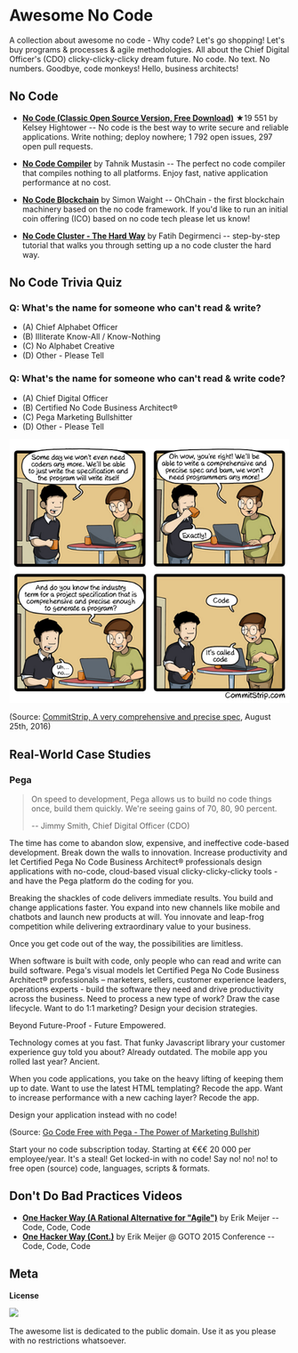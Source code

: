 # Awesome No Code

A collection about awesome no code - Why code? Let's go shopping! Let's buy programs & processes & agile methodologies. All about the Chief Digital Officer's (CDO) clicky-clicky-clicky dream future. No code. No text. No numbers. Goodbye, code monkeys! Hello, business architects!


## No Code 

- [**No Code (Classic Open Source Version, Free Download)**](https://github.com/kelseyhightower/nocode) ★19 551 by Kelsey Hightower -- No code is the best way to write secure and reliable applications. Write nothing; deploy nowhere; 1 792 open issues, 297 open pull requests.


- [**No Code Compiler**](https://github.com/tahnik/nocode-compiler) by Tahnik Mustasin -- The perfect no code compiler that compiles nothing to all platforms. Enjoy fast, native application performance at no cost.

- [**No Code Blockchain**](https://github.com/sjwaight/ohchain) by Simon Waight -- OhChain - the first blockchain machinery based on the no code framework. If you'd like to run an initial coin offering (ICO) based on no code tech please let us know!

- [**No Code Cluster - The Hard Way**](https://github.com/fdegir/nocode-the-hard-way) by Fatih Degirmenci -- step-by-step tutorial that walks you through setting up a no code cluster the hard way.



## No Code Trivia Quiz

### Q: What's the name for someone who can't read & write?

- (A) Chief Alphabet Officer
- (B) Illiterate Know-All / Know-Nothing
- (C) No Alphabet Creative
- (D) Other - Please Tell 

### Q: What's the name for someone who can't read & write code?

- (A) Chief Digital Officer
- (B) Certified No Code Business Architect®
- (C) Pega Marketing Bullshitter
- (D) Other - Please Tell


![](i/commitstrip-nocoders.png)

(Source: [CommitStrip, A very comprehensive and precise spec](http://www.commitstrip.com/en/2016/08/25/a-very-comprehensive-and-precise-spec/), August 25th, 2016)




## Real-World Case Studies

### Pega

> On speed to development, Pega allows us to build no code things once, 
> build them quickly. We're seeing gains of 70, 80, 90 percent.
>
> -- Jimmy Smith, Chief Digital Officer (CDO)

The time has come to abandon slow, expensive, 
and ineffective code-based development. 
Break down the walls to innovation. 
Increase productivity and let Certified Pega No Code Business Architect® professionals design applications with no-code, 
cloud-based visual clicky-clicky-clicky tools - and have the Pega platform do the coding for you.


Breaking the shackles of code delivers immediate results. 
You build and change applications faster. 
You expand into new channels like mobile and chatbots and launch new products at will. 
You innovate and leap-frog competition while delivering extraordinary value to your business.

Once you get code out of the way, the possibilities are limitless.

When software is built with code, 
only people who can read and write can build software. 
Pega's visual models let Certified Pega No Code Business Architect® professionals – marketers, 
sellers, customer experience leaders, 
operations experts - build the software they need 
and drive productivity across the business. 
Need to process a new type of work? 
Draw the case lifecycle. 
Want to do 1:1 marketing? Design your decision strategies.

Beyond Future-Proof - Future Empowered.

Technology comes at you fast. That funky Javascript library your customer experience guy told you about? Already outdated. The mobile app you rolled last year? Ancient.

When you code applications, you take on the heavy lifting of keeping them up to date. Want to use the latest HTML templating? Recode the app. Want to increase performance with a new caching layer? Recode the app.

Design your application instead with no code! 

(Source: [Go Code Free with Pega - The Power of Marketing Bullshit](https://www.pega.com/technology/software-writes-your-software))

Start your no code subscription today. Starting at €€€ 20 000 per employee/year. It's a steal!
Get locked-in with no code! Say no! no! no! to free open (source) code, languages, scripts & formats. 



## Don't Do Bad Practices Videos

- [**One Hacker Way (A Rational Alternative for "Agile")**](https://www.youtube.com/watch?v=2u0sNRO-QKQ) by Erik Meijer -- Code, Code, Code
- [**One Hacker Way (Cont.)**](https://www.youtube.com/watch?v=FvMuPtuvP5w) by Erik Meijer @ GOTO 2015 Conference -- Code, Code, Code 




## Meta

**License**

![](https://publicdomainworks.github.io/buttons/zero88x31.png)

The awesome list is dedicated to the public domain. Use it as you please with no restrictions whatsoever.
